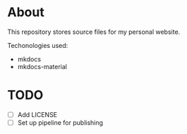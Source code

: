# About
This repository stores source files for my personal website.

Techonologies used:
- mkdocs
- mkdocs-material

# TODO
- [ ] Add LICENSE
- [ ] Set up pipeline for publishing
